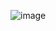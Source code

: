
![image](https://github.com/Zihadul-Islam-Fahim/flutter_assignments_livetest/assets/82943440/ca823f54-341a-496d-8341-b2ca07bb829d)
